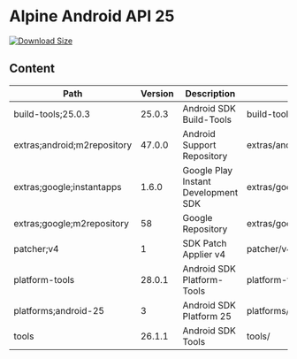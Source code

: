 # Alpine Android API 25

[![Download Size](https://images.microbadger.com/badges/image/alvrme/alpine-android:android-25.svg)](https://microbadger.com/images/alvrme/alpine-android:android-25)

## Content

| Path                        | Version | Description                         | Location                     |
|-----------------------------|---------|-------------------------------------|------------------------------|
| build-tools;25.0.3          | 25.0.3  | Android SDK Build-Tools             | build-tools/25.0.3/          |
| extras;android;m2repository | 47.0.0  | Android Support Repository          | extras/android/m2repository/ |
| extras;google;instantapps   | 1.6.0   | Google Play Instant Development SDK | extras/google/instantapps/   |
| extras;google;m2repository  | 58      | Google Repository                   | extras/google/m2repository/  |
| patcher;v4                  | 1       | SDK Patch Applier v4                | patcher/v4/                  |
| platform-tools              | 28.0.1  | Android SDK Platform-Tools          | platform-tools/              |
| platforms;android-25        | 3       | Android SDK Platform 25             | platforms/android-25/        |
| tools                       | 26.1.1  | Android SDK Tools                   | tools/                       |